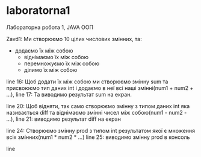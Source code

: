 # laboratorna1
Лабораторна робота 1, JAVA ООП

Zavd1: Ми створюємо 10 цілих числових змінних, та:
  - додаємо їх між собою
	- віднімаємо їх між собою
	- перемножуємо їх між собою
	- ділимо їх між собою

line 16: Щоб додати їх між собою ми створюємо змінну sum та присвоюємо тип даних int і додаємо в неї всі наші змінні(num1 + num2 + ...),
line 17: Та виводимо результат sum на екран.

line 20: Щоб відняти, так само створюємо змінну з типом даних int яка називається diff та віднімаємо змінні чисел між собою(num1 - num2 - ...),
line 21: виводимо результат diff на екран

line 24: Створюємо змінну prod з типом int результатом якої є множення всіх змінних(num1 * num2 * ...)
line 25: виводимо змінну prod в консоль

line
